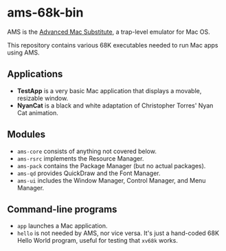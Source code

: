 ams-68k-bin
===========

AMS is the [Advanced Mac Substitute][AMS], a trap-level emulator for Mac OS.

This repository contains various 68K executables needed to run Mac apps using AMS.

Applications
------------

  * **TestApp** is a very basic Mac application that displays a movable, resizable window.
  * **NyanCat** is a black and white adaptation of Christopher Torres' Nyan Cat animation.

Modules
-------

  * `ams-core` consists of anything not covered below.
  * `ams-rsrc` implements the Resource Manager.
  * `ams-pack` contains the Package Manager (but no actual packages).
  * `ams-qd` provides QuickDraw and the Font Manager.
  * `ams-ui` includes the Window Manager, Control Manager, and Menu Manager.
  
Command-line programs
---------------------

  * `app` launches a Mac application.
  * `hello` is not needed by AMS, nor vice versa.  It's just a hand-coded 68K Hello World program, useful for testing that `xv68k` works.

[AMS]:  <https://www.v68k.org/advanced-mac-substitute/>
